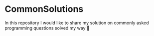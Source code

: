 # CommonSolutions
In this repository I would like to share my solution on commonly asked programming questions solved my way 🥇
